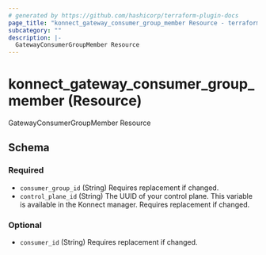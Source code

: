 ```yaml
---
# generated by https://github.com/hashicorp/terraform-plugin-docs
page_title: "konnect_gateway_consumer_group_member Resource - terraform-provider-konnect"
subcategory: ""
description: |-
  GatewayConsumerGroupMember Resource
---
```


# konnect_gateway_consumer_group_member (Resource)

GatewayConsumerGroupMember Resource



<!-- schema generated by tfplugindocs -->
## Schema

### Required

- `consumer_group_id` (String) Requires replacement if changed.
- `control_plane_id` (String) The UUID of your control plane. This variable is available in the Konnect manager. Requires replacement if changed.

### Optional

- `consumer_id` (String) Requires replacement if changed.
